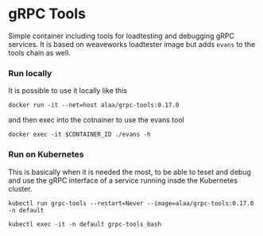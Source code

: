 # gRPC Tools

Simple container including tools for loadtesting and debugging gRPC services.
It is based on weaveworks loadtester image but adds `evans` to the tools chain as well.

### Run locally
It is possible to use it locally like this

```
docker run -it --net=host alaa/grpc-tools:0.17.0
```

and then exec into the cotnainer to use the evans tool
```
docker exec -it $CONTAINER_ID ./evans -h
```

### Run on Kubernetes

This is basically when it is needed the most, to be able to teset and debug and use the gRPC interface
of a service running insde the Kubernetes cluster.

```
kubectl run grpc-tools --restart=Never --image=alaa/grpc-tools:0.17.0 -n default
```

```
kubectl exec -it -n default grpc-tools bash
```
